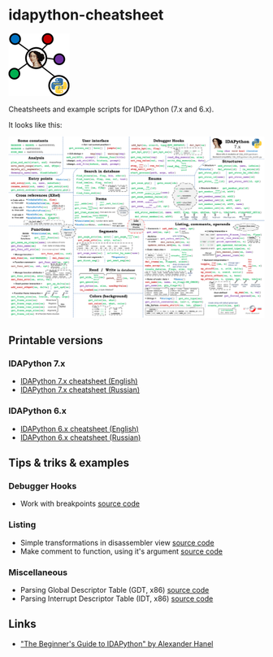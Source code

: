 # idapython-cheatsheet
![cheatsheet.png](cheatsheet_logo.png)

Cheatsheets and example scripts for IDAPython (7.x and 6.x).

It looks like this:

![IDAPython-7.x](IDAPython-7x_cheatsheet_web_en.png)

## Printable versions

### IDAPython 7.x

- [IDAPython 7.x cheatsheet (English)](https://github.com/inforion/idapython-cheatsheet/releases/download/7.x/IDAPython-7.x_cheatsheet_print_en.png)
- [IDAPython 7.x cheatsheet (Russian)](https://github.com/inforion/idapython-cheatsheet/releases/download/7.x/IDAPython-7.x_cheatsheet_print_ru.png)

### IDAPython 6.x

- [IDAPython 6.x cheatsheet (English)](https://github.com/inforion/idapython-cheatsheet/releases/download/v1.0/IDAPython_cheatsheet_print_en.png)
- [IDAPython 6.x cheatsheet (Russian)](https://github.com/inforion/idapython-cheatsheet/releases/download/v1.0/IDAPython_cheatsheet_print_ru.png)

## Tips & triks & examples

### Debugger Hooks
- Work with breakpoints [source code](https://github.com/inforion/idapython-cheatsheet/blob/master/debugger_hooks/breakpoints.py)

### Listing 
- Simple transformations in disassembler view [source code](https://github.com/inforion/idapython-cheatsheet/blob/master/listing/disasm_transform.py) 
- Make comment to function, using it's argument [source code](https://github.com/inforion/idapython-cheatsheet/blob/master/listing/function_arguments.py) 

### Miscellaneous
- Parsing Global Descriptor Table (GDT, x86) [source code](https://github.com/inforion/idapython-cheatsheet/blob/master/misc/parse_gdt.py)
- Parsing Interrupt Descriptor Table (IDT, x86) [source code](https://github.com/inforion/idapython-cheatsheet/blob/master/misc/parse_idt.py)

## Links

- ["The Beginner's Guide to IDAPython" by Alexander Hanel](https://leanpub.com/IDAPython-Book)
  
